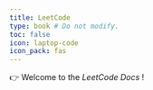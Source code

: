 ```yaml
---
title: LeetCode
type: book # Do not modify.
toc: false
icon: laptop-code
icon_pack: fas
---
```


👉 Welcome to the _LeetCode Docs_ !

<!--
{{< cta cta_text="👉 Get Started with Chapter 1" cta_link="chapter1" >}} -->
